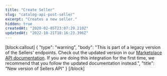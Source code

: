```yaml
---
title: "Create Seller"
slug: "catalog-api-post-seller"
excerpt: "Creates a new seller."
hidden: true
createdAt: "2020-02-05T23:07:29.210Z"
updatedAt: "2022-10-21T18:16:23.396Z"
---
```

[block:callout]
{
  "type": "warning",
  "body": "This is part of a legacy version of the Sellers' endpoints. Check out the updated version in our [Marketplace API documentation](https://developers.vtex.com/vtex-rest-api/reference/sellers). If you are doing this integration for the first time, we recommend that you follow the updated documentation instead.",
  "title": "New version of Sellers API"
}
[/block]